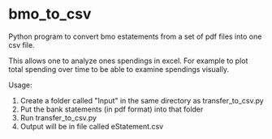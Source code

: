 # bmo_to_csv

Python program to convert bmo estatements from a set of pdf files into one csv file.

This allows one to analyze ones spendings in excel. For example to plot total spending over time to be able to examine spendings visually.

Usage:
1) Create a folder called "Input" in the same directory as transfer_to_csv.py
2) Put the bank statements (in pdf format) into that folder
3) Run transfer_to_csv.py
4) Output will be in file called eStatement.csv
